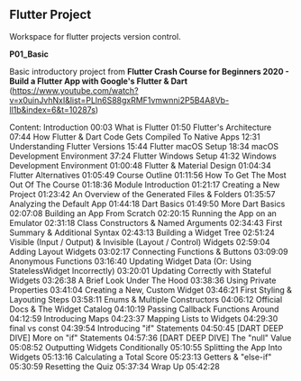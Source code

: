 ## Flutter Project 

Workspace for flutter projects version control.

**P01_Basic**

Basic introductory project from __Flutter Crash Course for Beginners 2020 - Build a Flutter App with Google's Flutter & Dart__ (https://www.youtube.com/watch?v=x0uinJvhNxI&list=PLln6S88gxRMF1vmwnni2P5B4A8Vb-ll1b&index=6&t=10287s)

Content:
Introduction 00:03
What is Flutter 01:50
Flutter's Architecture 07:44
How Flutter & Dart Code Gets Compiled To Native Apps 12:31
Understanding Flutter Versions 15:44
Flutter macOS Setup 18:34
macOS Development Environment 37:24
Flutter Windows Setup 41:32
Windows Development Environment 01:00:48
Flutter & Material Design 01:04:34
Flutter Alternatives 01:05:49
Course Outline 01:11:56
How To Get The Most Out Of The Course 01:18:36
Module Introduction 01:21:17
Creating a New Project 01:23:42
An Overview of the Generated Files & Folders 01:35:57
Analyzing the Default App 01:44:18
Dart Basics 01:49:50
More Dart Basics 02:07:08
Building an App From Scratch 02:20:15
Running the App on an Emulator 02:31:18
Class Constructors & Named Arguments 02:34:43
First Summary & Additional Syntax 02:43:13
Building a Widget Tree 02:51:24
Visible (Input / Output) & Invisible
(Layout / Control) Widgets 02:59:04
Adding Layout Widgets 03:02:17
Connecting Functions & Buttons 03:09:09
Anonymous Functions 03:16:40
Updating Widget Data (Or: Using StatelessWidget Incorrectly) 03:20:01
Updating Correctly with Stateful Widgets 03:26:38
A Brief Look Under The Hood 03:38:36
Using Private Properties 03:41:04
Creating a New, Custom Widget 03:46:21
First Styling & Layouting Steps 03:58:11
Enums & Multiple Constructors 04:06:12
Official Docs & The Widget Catalog 04:10:19
Passing Callback Functions Around 04:12:59
Introducing Maps 04:23:37
Mapping Lists to Widgets 04:29:30
final vs const 04:39:54
Introducing "if" Statements 04:50:45
[DART DEEP DIVE] More on "if" Statements 04:57:36
[DART DEEP DIVE] The "null" Value 05:08:52
Outputting Widgets Conditionally 05:10:55
Splitting the App Into Widgets 05:13:16
Calculating a Total Score 05:23:13
Getters & "else-if" 05:30:59
Resetting the Quiz 05:37:34
Wrap Up 05:42:28
